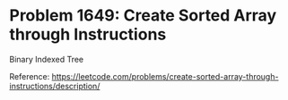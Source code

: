 # Problem 1649: Create Sorted Array through Instructions

Binary Indexed Tree

Reference: https://leetcode.com/problems/create-sorted-array-through-instructions/description/